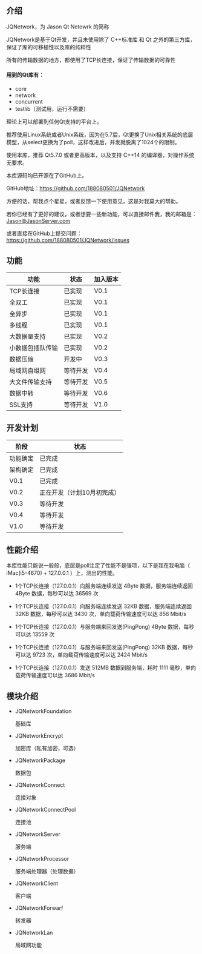 ## 介绍

JQNetwork，为 Jason Qt Netowrk 的简称

JQNetwork是基于Qt开发，并且未使用除了 C++标准库 和 Qt 之外的第三方库，保证了库的可移植性以及库的纯粹性

所有的传输数据的地方，都使用了TCP长连接，保证了传输数据的可靠性

#### 用到的Qt库有：

* core
* network
* concurrent	
* testlib（测试用，运行不需要）

理论上可以部署到任何Qt支持的平台上。

推荐使用Linux系统或者Unix系统，因为在5.7后，Qt更换了Unix相关系统的底层模型，从select更换为了poll，这样改进后，并发就脱离了1024个的限制。

使用本库，推荐 Qt5.7.0 或者更高版本，以及支持 C++14 的编译器，对操作系统无要求。

本库源码均已开源在了GitHub上。

GitHub地址：https://github.com/188080501/JQNetwork

方便的话，帮我点个星星，或者反馈一下使用意见，这是对我莫大的帮助。

若你已经有了更好的建议，或者想要一些新功能，可以直接邮件我，我的邮箱是：Jason@JasonServer.com

或者直接在GitHub上提交问题：
https://github.com/188080501/JQNetwork/issues

## 功能

功能|状态|加入版本
---|---|---
TCP长连接|已实现|V0.1
全双工|已实现|V0.1
全异步|已实现|V0.1
多线程|已实现|V0.1
大数据量支持|已实现|V0.2
小数据包插队传输|已实现|V0.2
数据压缩|开发中|V0.3
局域网自组网|等待开发|V0.4
大文件传输支持|等待开发|V0.5
数据中转|等待开发|V0.6
SSL支持|等待开发|V1.0

## 开发计划

阶段|状态
---|---
功能确定|已完成
架构确定|已完成
V0.1|已完成
V0.2|正在开发（计划10月初完成）
V0.3|等待开发
V0.4|等待开发
V1.0|等待开发

## 性能介绍

本库性能只能说一般般，底层是poll注定了性能不是强项，以下是我在我电脑（ iMac(i5-4670) + 127.0.0.1 ）上，测出的性能。

* 1个TCP长连接（127.0.0.1）向服务端连续发送 4Byte 数据，服务端连续返回 4Byte 数据，每秒可以达 36569 次

* 1个TCP长连接（127.0.0.1）向服务端连续发送 32KB 数据，服务端连续返回 32KB 数据，每秒可以达 3430 次，单向载荷传输速度可以达 856 Mbit/s

* 1个TCP长连接（127.0.0.1）与服务端来回发送(PingPong) 4Byte 数据，每秒可以达 13559 次

* 1个TCP长连接（127.0.0.1）与服务端来回发送(PingPong) 32KB 数据，每秒可以达 9723 次，单向载荷传输速度可以达 2424 Mbit/s

* 1个TCP长连接（127.0.0.1）发送 512MB 数据到服务端，耗时 1111 毫秒，单向载荷传输速度可以达 3686 Mbit/s

## 模块介绍

* JQNetworkFoundation

	基础库

* JQNetworkEncrypt

	加密库（私有加密，可选）

* JQNetworkPackage

	数据包

* JQNetworkConnect

	连接对象

* JQNetworkConnectPool

	连接池

* JQNetworkServer

	服务端

* JQNetworkProcessor

	服务端处理器（处理数据）

* JQNetworkClient

	客户端

* JQNetworkForwarf

	转发器

* JQNetworkLan

	局域网功能